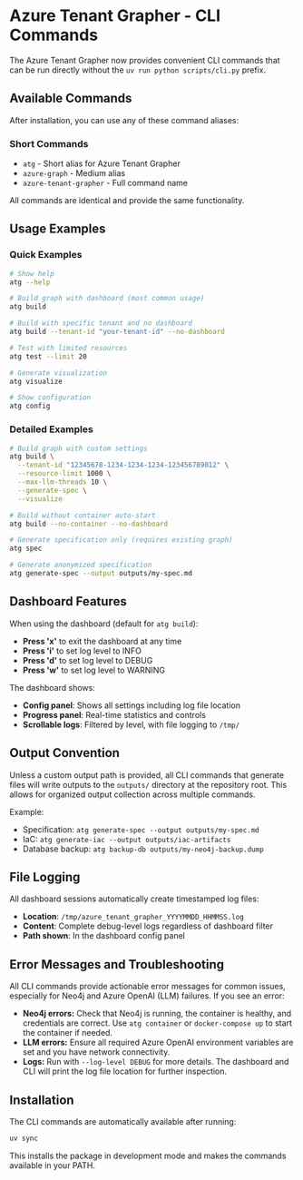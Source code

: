 # Azure Tenant Grapher - CLI Commands

The Azure Tenant Grapher now provides convenient CLI commands that can be run directly without the `uv run python scripts/cli.py` prefix.

## Available Commands

After installation, you can use any of these command aliases:

### Short Commands
- `atg` - Short alias for Azure Tenant Grapher
- `azure-graph` - Medium alias
- `azure-tenant-grapher` - Full command name

All commands are identical and provide the same functionality.

## Usage Examples

### Quick Examples
```bash
# Show help
atg --help

# Build graph with dashboard (most common usage)
atg build

# Build with specific tenant and no dashboard
atg build --tenant-id "your-tenant-id" --no-dashboard

# Test with limited resources
atg test --limit 20

# Generate visualization
atg visualize

# Show configuration
atg config
```

### Detailed Examples
```bash
# Build graph with custom settings
atg build \
  --tenant-id "12345678-1234-1234-1234-123456789012" \
  --resource-limit 1000 \
  --max-llm-threads 10 \
  --generate-spec \
  --visualize

# Build without container auto-start
atg build --no-container --no-dashboard

# Generate specification only (requires existing graph)
atg spec

# Generate anonymized specification
atg generate-spec --output outputs/my-spec.md
```

## Dashboard Features

When using the dashboard (default for `atg build`):

- **Press 'x'** to exit the dashboard at any time
- **Press 'i'** to set log level to INFO
- **Press 'd'** to set log level to DEBUG
- **Press 'w'** to set log level to WARNING

The dashboard shows:
- **Config panel**: Shows all settings including log file location
- **Progress panel**: Real-time statistics and controls
- **Scrollable logs**: Filtered by level, with file logging to `/tmp/`

## Output Convention

Unless a custom output path is provided, all CLI commands that generate files will write outputs to the `outputs/` directory at the repository root. This allows for organized output collection across multiple commands.

Example:
- Specification: `atg generate-spec --output outputs/my-spec.md`
- IaC: `atg generate-iac --output outputs/iac-artifacts`
- Database backup: `atg backup-db outputs/my-neo4j-backup.dump`

## File Logging

All dashboard sessions automatically create timestamped log files:
- **Location**: `/tmp/azure_tenant_grapher_YYYYMMDD_HHMMSS.log`
- **Content**: Complete debug-level logs regardless of dashboard filter
- **Path shown**: In the dashboard config panel

## Error Messages and Troubleshooting

All CLI commands provide actionable error messages for common issues, especially for Neo4j and Azure OpenAI (LLM) failures. If you see an error:
- **Neo4j errors:** Check that Neo4j is running, the container is healthy, and credentials are correct. Use `atg container` or `docker-compose up` to start the container if needed.
- **LLM errors:** Ensure all required Azure OpenAI environment variables are set and you have network connectivity.
- **Logs:** Run with `--log-level DEBUG` for more details. The dashboard and CLI will print the log file location for further inspection.

## Installation

The CLI commands are automatically available after running:
```bash
uv sync
```

This installs the package in development mode and makes the commands available in your PATH.
